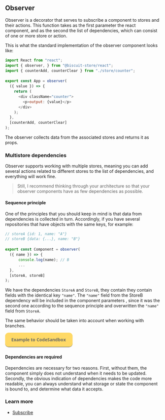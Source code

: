 ## Observer

Observer is a decorator that serves to subscribe a component to stores and their actions. This function takes as the first parameter the react component, and as the second the list of dependencies, which can consist of one or more store or action.

This is what the standard implementation of the observer component looks like:

```javascript
import React from "react";
import { observer, } from "@biscuit-store/react";
import { counterAdd, counterClear } from "./store/counter";

export const App = observer(
  ({ value }) => {
    return (
      <div className="counter">
        <p>output: {value}</p>
      </div>
    );
  },
  [counterAdd, counterClear]
);
```
The observer collects data from the associated stores and returns it as props.

### Multistore dependencies
Observer supports working with multiple stores, meaning you can add several actions related to different stores to the list of dependencies, and everything will work fine.

> Still, I recommend thinking through your architecture so that your observer components have as few dependencies as possible.

#### Sequence principle
One of the principles that you should keep in mind is that data from dependencies is collected in turn. Accordingly, if you have several repositories that have objects with the same keys, for example:

```javascript
// storeA {id: 1, name: "A"}
// storeB {data: {...}, name: "B"}

export const Component = observer(
  ({ name }) => {
      console.log(name); // B
      ...
  },
  [storeA, storeB]
);
```
We have the dependencies ```StoreA``` and ```StoreB```, they contain they contain fields with the identical key ```"name"```. The ```"name"``` field from the StoreB dependency will be included in the component parameters , since it was the second one according to the sequence principle and overwritten the ```"name"``` field from ```StoreA```.

The same behavior should be taken into account when working with branches.

[![N|Solid](/docs/assets/exemple-button.png)](https://codesandbox.io/s/pedantic-rosalind-r3neo?file=/src/index.js)
#### Dependencies are required
Dependencies are necessary for two reasons. First, without them, the component simply does not understand when it needs to be updated. Secondly, the obvious indication of dependencies makes the code more readable, you can always understand what storage or state the component is bound to, and determine what data it accepts.
### Learn more
- [Subscribe](/docs/SUBSCRIBE.md)

